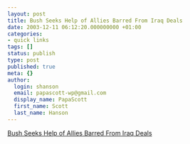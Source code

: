 ```yaml
---
layout: post
title: Bush Seeks Help of Allies Barred From Iraq Deals
date: 2003-12-11 06:12:20.000000000 +01:00
categories:
- quick links
tags: []
status: publish
type: post
published: true
meta: {}
author:
  login: shanson
  email: papascott-wp@gmail.com
  display_name: PapaScott
  first_name: Scott
  last_name: Hanson
---
```

<p><a title="Pot, meet Kettle... um, I mean Right Hand, meet Left Hand" href="http://www.calpundit.com/archives/002835.html">Bush Seeks Help of Allies Barred From Iraq Deals</a></p>
